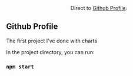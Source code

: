 <div align="center">
   Direct to <a href="https://greybtw.github.io/github-profile/">Github Profile</a>.
</div>

## Github Profile

The first project I've done with charts 


In the project directory, you can run:

### `npm start`
